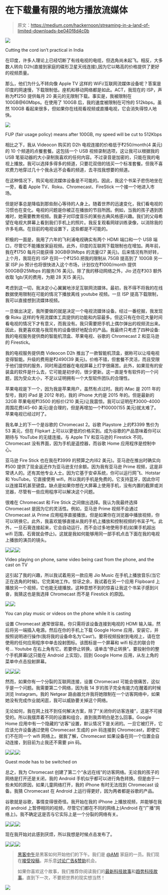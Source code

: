 # 在下载量有限的地方播放流媒体

> 原文：<https://medium.com/hackernoon/streaming-in-a-land-of-limited-downloads-be040f8d4c0b>

![](img/bb1f599d730a48469fd58844c8e5321d.png)

Cutting the cord isn’t practical in India

在印度，许多人理论上已经切断了有线电视的电缆，但选角尚未起飞。相反，大多数人转向 D2h(直接到家庭的碟形卫星天线连接),因为它以略高的价格提供了更好的视频质量。

那么，他们为什么不转向像 Apple TV 这样的 WiFi/互联网流媒体设备呢？答案是印度的网速慢，下载限制低。座机和移动网络都是如此。ACT，我现在的 ISP，声称为₹1250 提供每月 20 美元的无限制下载。事实是，我被限制在 100GB@60Mbps。在使用了 100GB 后，我的速度被限制在可怜的 512kbps。虽然 100GB 看起来很多，但如果你在线观看视频或直播电视，它会消失得惊人地快。

![](img/4efb1dfee7643f785b864e190a7696b5.png)

FUP (fair usage policy) means after 100GB, my speed will be cut to 512Kbps

相比之下，我从 Videocon 购买的 D2h 电视连接的价格低于₹250/month(4 美元)的 10 个频道的点餐套餐。这包括一个 USB 视频录制选项，这让我可以根据我的 USB 笔驱动器的大小录制我喜欢的任何内容。不过录音是加密的，只能在我的电视上播放。我可以选择多得多的频道，只要花双倍的钱买一个标准套餐。但我不喜欢费力地穿过几十个我永远不会看的频道，去寻找我想要的频道。

在这种情况下，购买电视流媒体设备是不可能的。因此，我这个书呆子悲伤地坐在一旁，看着 Apple TV、Roku、Chromecast、FireStick 一个接一个地进入市场。

但是好事总是降临到那些耐心等待的人身上。随着世界的迅速变化，我们看电视的习惯也在变化。电视的问题是你被正在播放的节目所困。例如，当我的孩子遇到困难时，她需要教育视频。我妻子对印度音乐的某些古典风格感兴趣。我们的父母希望在电视大屏幕上看到我们手机上的照片。我反复观看网球训练录像，以消除我的许多毛病。在目前的电视设置下，这些都是不可能的。

积极的一面是，我用了六年的飞利浦电视确实有两个 HDMI 端口和一个 USB 端口，尽管它不能播放家庭视频。此外，印度的互联网下载限制也在增加。两年前，我在₹1750 每月只能获得 30GB@3Mbps 的流量(27 美元)。后来情况有所好转，上个月，我现在的 ISP 在同一个₹1250.把我的限制从 75GB 提高到了 100GB 另一家 ISP jio 预计也将很快进入这个市场，计划仅在₹1000/month 提供 500GB@25Mbps 的服务(16 美元)。除了我的移动网络之外，Jio 还在₹303 额外收取 1gb/天的费用，为期 28 天(5 美元)。

考虑到这一切，我决定小心翼翼地涉足互联网流媒体。最初，我不得不将我的在线数据使用限制在可能的情况下播放离线 youtube 视频。一旦 ISP 提高下载限制，我可以直接想到流媒体视频。

一旦做出决定，我所要做的就是决定一个电视流媒体设备。经过一番挖掘，我发现像 Roku 这样的专用流媒体工具提供的功能和内容最多。但这只有在你花大量时间看电视的情况下才有意义，而我没有。我只需要把手机上偶尔弹出的视频流出来。因此，我更喜欢能与我现有的设备很好地配合的产品。我最终只考虑了四种设备:我的电视服务提供商的智能机顶盒、苹果电视、谷歌的 Chromecast 2 和亚马逊的 Firestick。

我的电视服务提供商 Videocon D2h 推出了一款智能机顶盒，据称可以让哑电视变得智能。升级的费用是₹2490(39 美元)。价格不错，但套餐不灵活，而且受限于他们提供的服务，同时用遥控器在电视屏幕上打字很痛苦。此外，如果现有的安装盒的软件是什么去，它可能是初步的，很少更新。这一直是专有软件的一个问题，因为受众太小，不足以证明拥有一个大型软件团队的合理性。

苹果电视是下一个，因为我是苹果用户，虽然有点过时。我的 iMac 是 2011 年的型号，我的 iPad 是 2012 年的，我的 iPhone 大约是 2015 年的。但是最新的 32GB 苹果电视₹13500 的标价(210 美元)让我震惊。我可以证明在₹3000–4000 周围花费(45-60 美元)是合理的，但是再增加一个₹10000(155 美元)就太难了。苹果电视已经过时了。

我名单上的下一个是谷歌的 Chromecast 2。谷歌 Playstore 上的₹3399 售价为 53 美元，但在 Flipkart 上可以以更低的价格买到。成为谷歌的产品意味着你可以期待与 YouTube 的无缝连接。与 Apple TV 和亚马逊的 Firestick 不同，Chromecast 没有界面，因为手机是遥控器，而谷歌 Home 应用程序是控制中心。

亚马逊 Fire Stick 也在我在₹3999 的预算之内(62 美元)。亚马逊在推出时确实向₹500 提供了现金返还作为亚马逊支付余额。因为我有亚马逊 Prime 视频，这是非常诱人的。还有其他专业人士。因为它基于安卓系统，你可以运行网飞、Hotstar 和 YouTube。它直接使用 wifi，所以我的手机是免费的。它支持蓝牙，因此你可以连接耳机甚至键盘。缺点是如果你想在大屏幕上使用手机，没有内置的截屏或浏览器，尽管有一些应用程序可以解决这个问题。

很难在 Chromecast 和 Fire Stick 之间做出选择。我认为我最终选择 Chromecast 是因为它的灵活性。例如，亚马逊 Prime 视频不会通过 Chromecast 从 Prime 应用程序直接播放。但是如果你在浏览器中播放视频，你可以转换它。此外，我喜欢能够直接从我的手机上播放和控制视频的书呆子气。此外，一旦石膏连接起来，它会自动运行，而不会过多地使用手机(如果手机超出 wifi 范围，石膏就会停止)。这就是我如何能够用同一部手机点击下面在我的电视上播放的演员的镜头。

![](img/dd90f5d93afed9e15f290995ae60a528.png)![](img/d91fed7a2c5425bfe0e57ef4f76ab469.png)![](img/654c33e29e454759e367bdadbb040eac.png)

Video playing on phone, same video being cast from the phone, and the cast on TV

这引起了我的兴趣，所以我试着用另一款应用 Jio Music 在手机上播放音乐(当它正在选角的时候)。它完美地工作。惊讶之余，我试着在另一个应用 Flipboard 上播放另一个视频，它也能无缝播放。这种意想不到的惊喜让我这个书呆子感到兴奋，我猜这也是我选择 Chromecast 而不是 Firestick 的原因。

![](img/565ae4da9592cf5cbd20ac4eb315678c.png)![](img/d716f5fb080e2c65ef009b5de5962e73.png)

You can play music or videos on the phone while it is casting

设置 Chromecast 通常很容易。你只需将该设备连接到电视的 HDMI 输入端，然后将另一端插入电源。然后在你的手机上下载 Google Home 应用，安装它，并按照说明进行操作(我将我的设备命名为‘Cast’)。要将视频投射到电视上，请在您使用的任何应用程序中单击投射图标。该图标是一个屏幕和 wifi 标志的联合符号… Youtube 在右上角有它。若要停止转换，请单击“停止转换”。要投射你的整个手机屏幕(这只能在 Android 上实现)，回到 Google Home 应用，从左上角的菜单中点击投射屏幕。

![](img/048b5d7804d5e5d267926a60e209dd4b.png)![](img/b4d6627e89e406e496f4e17928ebcafc.png)![](img/bb4cc385323c7df0239f1f4297a33c20.png)

然而，如果你有一个分裂的互联网连接，设置 Chromecast 可能会很痛苦，这似乎是一个问题。我需要第二个网络，因为我 14 岁的孩子完全有能力在醒着的时候浏览 Instagram。我的 Netgear 路由器允许我将她限制在一个访客网络中，如果她没有完成作业就闲逛，我可以威胁要关掉这个网络。

无论如何，我在网上找不到任何解决方案，除了“关闭你的访客连接”，这是不可接受的。所以我摆弄着不同的设置和组合，直到我弄明白是怎么回事。Google Home 应用中有一个隐藏的“访客”设置，默认情况下是关闭的。一旦它被打开，它应该允许设备通过使用 Chromecast 生成的 pin 码连接到 Chromecast，即使它们不在同一个 wifi 网络上。据我了解，Chromecast 如果设备在同一个位置会自动连接，到目前为止我还不需要 pin 码。

![](img/376156406231f45e501086b02cf4f439.png)![](img/ec2843669403ff95f572b2732cfe799a.png)![](img/15ced339c906ab660d3e3e7d6939ad50.png)

Guest mode has to be switched on

总之，我为 Chromecast 创建了第二个“永远在线”的访客网络。无论我的孩子的网络是打开还是关闭，我的 Android 手机似乎都可以进行角色转换。但是由于一些未知的原因，如果儿童网络打开，我的 iPhone 有时无法找到 Chromecast 设备。我猜 Chromecast 在 Android 上运行得更好，因为两者都是谷歌的产品。

谷歌就是谷歌，事情变得很奇怪。我开始在我的 iPhone 上播放视频，并能够在我的 android 上暂停相同的视频，尽管它们都在不同的网络上(Android 在“广播”网络上)。我不确定这是否与它实际上是一个分裂的网络有关。

![](img/a06f38937d24c064fd15ce5ca6837602.png)![](img/31abd96b09ba8e334821e39b99e82c2a.png)![](img/3310d81177e69b3f2b1fba01a1ad8c82.png)

现在我开始对此感到厌烦，所以我想是时候点击发布了。

[![](img/50ef4044ecd4e250b5d50f368b775d38.png)](http://bit.ly/HackernoonFB)[![](img/979d9a46439d5aebbdcdca574e21dc81.png)](https://goo.gl/k7XYbx)[![](img/2930ba6bd2c12218fdbbf7e02c8746ff.png)](https://goo.gl/4ofytp)

> [黑客中午](http://bit.ly/Hackernoon)是黑客如何开始他们的下午。我们是 [@AMI](http://bit.ly/atAMIatAMI) 家庭的一员。我们现在[接受投稿](http://bit.ly/hackernoonsubmission)，并乐意[讨论广告&赞助](mailto:partners@amipublications.com)机会。
> 
> 如果你喜欢这个故事，我们推荐你阅读我们的[最新科技故事](http://bit.ly/hackernoonlatestt)和[趋势科技故事](https://hackernoon.com/trending)。直到下一次，不要把世界的现实想当然！

![](img/be0ca55ba73a573dce11effb2ee80d56.png)